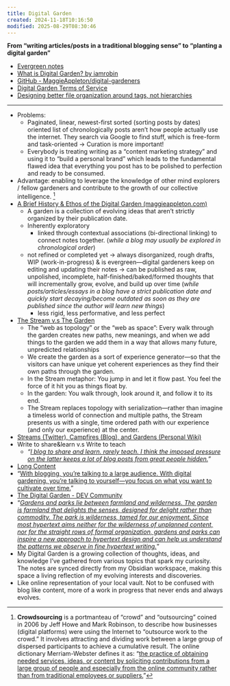 ```yaml
---
title: Digital Garden
created: 2024-11-18T10:16:50
modified: 2025-08-29T08:30:46
---
```


**From “writing articles/posts in a traditional blogging sense” to “planting a digital garden”**

* [Evergreen notes](https://notes.andymatuschak.org/Evergreen_notes)
* [What is Digital Garden? by iamrobin](https://www.iamrob.in/garden/projects/Digital%20Garden.md)
* [GitHub - MaggieAppleton/digital-gardeners](https://github.com/MaggieAppleton/digital-gardeners)
* [Digital Garden Terms of Service](https://www.swyx.io/digital-garden-tos)
* [Designing better file organization around tags, not hierarchies](https://www.nayuki.io/page/designing-better-file-organization-around-tags-not-hierarchies#hierarchical-organization-is-clumsy)

---

* Problems:
	* Paginated, linear, newest-first sorted (sorting posts by dates) oriented list of chronologically posts aren’t how people actually use the internet. They search via Google to find stuff, which is free-form and task-oriented → Curation is more important!
	* Everybody is treating writing as a “content marketing strategy” and using it to “build a personal brand” which leads to the fundamental flawed idea that everything you post has to be polished to perfection and ready to be consumed.
* Advantage: enabling to leverage the knowledge of other mind explorers / fellow gardeners and contribute to the growth of our collective intelligence. [^1]
* [A Brief History & Ethos of the Digital Garden (maggieappleton.com)](https://maggieappleton.com/garden-history)
	* A garden is a collection of evolving ideas that aren’t strictly organized by their publication date.
	* Inherently exploratory
		* linked through contextual associations (bi-directional linking) to connect notes together. (_while a blog may usually be explored in chronological order_)
	* not refined or completed yet → always disorganized, rough drafts, WIP (work-in-progress) & is evergreen—digital gardeners keep on editing and updating their notes → can be published as raw, unpolished, incomplete, half-finished/baked/formed thoughts that will incrementally grow, evolve, and build up over time (_while posts/articles/essays in a blog have a strict publication date and quickly start decaying/become outdated as soon as they are published since the author will learn new things_)
		* less rigid, less performative, and less perfect
* [The Stream v.s The Garden](https://hapgood.us/2015/10/17/the-garden-and-the-stream-a-technopastoral/)
	* The “web as topology” or the “web as space”: Every walk through the garden creates new paths, new meanings, and when we add things to the garden we add them in a way that allows many future, unpredicted relationships
	* We create the garden as a sort of experience generator—so that the visitors can have unique yet coherent experiences as they find their own paths through the garden.
	* In the Stream metaphor: You jump in and let it flow past. You feel the force of it hit you as things float by.
	* In the garden: You walk through, look around it, and follow it to its end.
	* The Stream replaces topology with serialization—rather than imagine a timeless world of connection and multiple paths, the Stream presents us with a single, time ordered path with our experience (and only our experience) at the center.
* [Streams (Twitter), Campfires (Blog), and Gardens (Personal Wiki)](https://tomcritchlow.com/2018/10/10/of-gardens-and-wikis/)
* Write to share&learn v.s Write to teach
	* _“_[_I blog to share and learn. rarely teach. I think the imposed pressure on the latter keeps a lot of blog posts from great people hidden._](https://quip.com/jgBUALiGBjwp)_”_
* [Long Content](https://gwern.net/about#long-content)
* “[With blogging, you’re talking to a large audience. With digital gardening, you’re talking to yourself—you focus on what you want to cultivate over time.](https://www.technologyreview.com/2020/09/03/1007716/digital-gardens-let-you-cultivate-your-own-little-bit-of-the-internet/)”
* [The Digital Garden - DEV Community](https://dev.to/jbranchaud/the-digital-garden-l10)
* “[_Gardens and parks lie between farmland and wilderness. The garden is farmland that delights the senses, designed for delight rather than commodity. The park is wilderness, tamed for our enjoyment. Since most hypertext aims neither for the wilderness of unplanned content, nor for the straight rows of formal organization, gardens and parks can inspire a new approach to hypertext design and can help us understand the patterns we observe in fine hypertext writing._](http://www.eastgate.com/garden/Gardens.html)”
* My Digital Garden is a growing collection of thoughts, ideas, and knowledge I’ve gathered from various topics that spark my curiosity. The notes are synced directly from my Obsidian workspace, making this space a living reflection of my evolving interests and discoveries.
* Like online representation of your local vault. Not to be confused with blog like content, more of a work in progress that never ends and always evolves.

[^1]: **Crowdsourcing** is a portmanteau of “crowd” and “outsourcing” coined in 2006 by Jeff Howe and Mark Robinson, to describe how businesses (digital platforms) were using the Internet to “outsource work to the crowd.” It involves attracting and dividing work between a large group of dispersed participants to achieve a cumulative result. The online dictionary Merriam-Webster defines it as: “[the practice of obtaining needed services, ideas, or content by soliciting contributions from a large group of people and especially from the online community rather than from traditional employees or suppliers.](https://www.merriam-webster.com/dictionary/crowdsourcing)”
